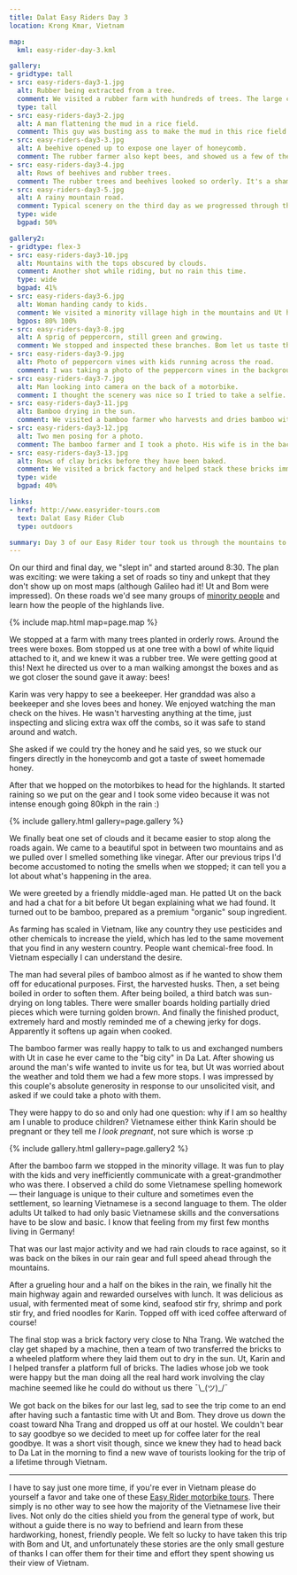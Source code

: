 ```yaml
---
title: Dalat Easy Riders Day 3
location: Krong Kmar, Vietnam

map:
  kml: easy-rider-day-3.kml

gallery:
- gridtype: tall
- src: easy-riders-day3-1.jpg
  alt: Rubber being extracted from a tree.
  comment: We visited a rubber farm with hundreds of trees. The large cut is made in a helix, then alternated over time to avoid killing the tree.
  type: tall
- src: easy-riders-day3-2.jpg
  alt: A man flattening the mud in a rice field.
  comment: This guy was busting ass to make the mud in this rice field flat so it was ready for planting. I'm never complaining about work again.
- src: easy-riders-day3-3.jpg
  alt: A beehive opened up to expose one layer of honeycomb.
  comment: The rubber farmer also kept bees, and showed us a few of the hives of bees making honey. He let us stick our fingers in the honeycomb and try it.
- src: easy-riders-day3-4.jpg
  alt: Rows of beehives and rubber trees.
  comment: The rubber trees and beehives looked so orderly. It's a shame you can't see how many hundreds of bees were flying all around us in this photo.
- src: easy-riders-day3-5.jpg
  alt: A rainy mountain road.
  comment: Typical scenery on the third day as we progressed through the mountains. We had our rain gear on for about half the ride.
  type: wide
  bgpad: 50%

gallery2:
- gridtype: flex-3
- src: easy-riders-day3-10.jpg
  alt: Mountains with the tops obscured by clouds.
  comment: Another shot while riding, but no rain this time.
  type: wide
  bgpad: 41%
- src: easy-riders-day3-6.jpg
  alt: Woman handing candy to kids.
  comment: We visited a minority village high in the mountains and Ut had us give out candy to the kids.
  bgpos: 80% 100%
- src: easy-riders-day3-8.jpg
  alt: A sprig of peppercorn, still green and growing.
  comment: We stopped and inspected these branches. Bom let us taste them and after a couple guesses revealed that it's regular black pepper. I took a sprig for our lunch later in the day.
- src: easy-riders-day3-9.jpg
  alt: Photo of peppercorn vines with kids running across the road.
  comment: I was taking a photo of the peppercorn vines in the background of the photo, and these kids came running along screaming "HELLO, HELLO!"
- src: easy-riders-day3-7.jpg
  alt: Man looking into camera on the back of a motorbike.
  comment: I thought the scenery was nice so I tried to take a selfie. Things are a bit hectic on the back of a bike though.
- src: easy-riders-day3-11.jpg
  alt: Bamboo drying in the sun.
  comment: We visited a bamboo farmer who harvests and dries bamboo without any chemicals to sell as a premium soup ingredient.
- src: easy-riders-day3-12.jpg
  alt: Two men posing for a photo.
  comment: The bamboo farmer and I took a photo. His wife is in the background.
- src: easy-riders-day3-13.jpg
  alt: Rows of clay bricks before they have been baked.
  comment: We visited a brick factory and helped stack these bricks immediately after they clay had been shaped by a machine.
  type: wide
  bgpad: 40%

links:
- href: http://www.easyrider-tours.com
  text: Dalat Easy Rider Club
  type: outdoors

summary: Day 3 of our Easy Rider tour took us through the mountains to visit the highlanders, more farmers growing bamboo, black pepper, rubber and honey, and a fair bit of rain thrown in to make it interesting before arriving in Nha Trang to end our journey.
---
```


On our third and final day, we "slept in" and started around 8:30. The plan was exciting: we were taking a set of roads so tiny and unkept that they don't show up on most maps (although Galileo had it! Ut and Bom were impressed). On these roads we'd see many groups of [minority people](https://en.wikipedia.org/wiki/List_of_ethnic_groups_in_Vietnam) and learn how the people of the highlands live.

{% include map.html map=page.map %}

We stopped at a farm with many trees planted in orderly rows. Around the trees were boxes. Bom stopped us at one tree with a bowl of white liquid attached to it, and we knew it was a rubber tree. We were getting good at this! Next he directed us over to a man walking amongst the boxes and as we got closer the sound gave it away: bees!

Karin was very happy to see a beekeeper. Her granddad was also a beekeeper and she loves bees and honey. We enjoyed watching the man check on the hives. He wasn't harvesting anything at the time, just inspecting and slicing extra wax off the combs, so it was safe to stand around and watch.

She asked if we could try the honey and he said yes, so we stuck our fingers directly in the honeycomb and got a taste of sweet homemade honey.

After that we hopped on the motorbikes to head for the highlands. It started raining so we put on the gear and I took some video because it was not intense enough going 80kph in the rain :)

{% include gallery.html gallery=page.gallery %}

We finally beat one set of clouds and it became easier to stop along the roads again. We came to a beautiful spot in between two mountains and as we pulled over I smelled something like vinegar. After our previous trips I'd become accustomed to noting the smells when we stopped; it can tell you a lot about what's happening in the area.

We were greeted by a friendly middle-aged man. He patted Ut on the back and had a chat for a bit before Ut began explaining what we had found. It turned out to be bamboo, prepared as a premium "organic" soup ingredient.

As farming has scaled in Vietnam, like any country they use pesticides and other chemicals to increase the yield, which has led to the same movement that you find in any western country. People want chemical-free food. In Vietnam especially I can understand the desire.

The man had several piles of bamboo almost as if he wanted to show them off for educational purposes. First, the harvested husks. Then, a set being boiled in order to soften them. After being boiled, a third batch was sun-drying on long tables. There were smaller boards holding partially dried pieces which were turning golden brown. And finally the finished product, extremely hard and mostly reminded me of a chewing jerky for dogs. Apparently it softens up again when cooked.

The bamboo farmer was really happy to talk to us and exchanged numbers with Ut in case he ever came to the "big city" in Da Lat. After showing us around the man's wife wanted to invite us for tea, but Ut was worried about the weather and told them we had a few more stops. I was impressed by this couple's absolute generosity in response to our unsolicited visit, and asked if we could take a photo with them.

They were happy to do so and only had one question: why if I am so healthy am I unable to produce children? Vietnamese either think Karin should be pregnant or they tell me _I look pregnant_, not sure which is worse :p

{% include gallery.html gallery=page.gallery2 %}

After the bamboo farm we stopped in the minority village. It was fun to play with the kids and very inefficiently communicate with a great-grandmother who was there. I observed a child do some Vietnamese spelling homework — their language is unique to their culture and sometimes even the settlement, so learning Vietnamese is a second language to them. The older adults Ut talked to had only basic Vietnamese skills and the conversations have to be slow and basic. I know that feeling from my first few months living in Germany!

That was our last major activity and we had rain clouds to race against, so it was back on the bikes in our rain gear and full speed ahead through the mountains.

After a grueling hour and a half on the bikes in the rain, we finally hit the main highway again and rewarded ourselves with lunch. It was delicious as usual, with fermented meat of some kind, seafood stir fry, shrimp and pork stir fry, and fried noodles for Karin. Topped off with iced coffee afterward of course!

The final stop was a brick factory very close to Nha Trang. We watched the clay get shaped by a machine, then a team of two transferred the bricks to a wheeled platform where they laid them out to dry in the sun. Ut, Karin and I helped transfer a platform full of bricks. The ladies whose job we took were happy but the man doing all the real hard work involving the clay machine seemed like he could do without us there ¯\\_(ツ)\_/¯

We got back on the bikes for our last leg, sad to see the trip come to an end after having such a fantastic time with Ut and Bom. They drove us down the coast toward Nha Trang and dropped us off at our hostel. We couldn't bear to say goodbye so we decided to meet up for coffee later for the real goodbye. It was a short visit though, since we knew they had to head back to Da Lat in the morning to find a new wave of tourists looking for the trip of a lifetime through Vietnam.

---

I have to say just one more time, if you're ever in Vietnam please do yourself a favor and take one of these [Easy Rider motorbike tours](http://www.easyrider-tours.com). There simply is no other way to see how the majority of the Vietnamese live their lives. Not only do the cities shield you from the general type of work, but without a guide there is no way to befriend and learn from these hardworking, honest, friendly people. We felt so lucky to have taken this trip with Bom and Ut, and unfortunately these stories are the only small gesture of thanks I can offer them for their time and effort they spent showing us their view of Vietnam.

